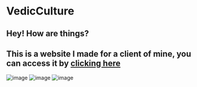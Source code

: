 # VedicCulture
## Hey! How are things?
## This is a website I made for a client of mine, you can access it by <a href="https://projetos-nicolascosta.github.io/VedicCulture/">clicking here</a>
![image](https://user-images.githubusercontent.com/79856294/156094224-cde70627-d5ef-4013-b5df-6ac4ddc1ed3c.png)
![image](https://user-images.githubusercontent.com/79856294/156094142-82c794ef-c628-4bec-9839-76935e7ec274.png)
![image](https://user-images.githubusercontent.com/79856294/156094178-7e022745-e736-4496-bc9b-9c15e9df5303.png)
